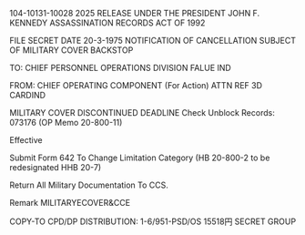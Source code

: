 104-10131-10028 2025 RELEASE UNDER THE PRESIDENT JOHN F. KENNEDY ASSASSINATION RECORDS ACT OF 1992

FILE SECRET DATE 20-3-1975
NOTIFICATION OF CANCELLATION SUBJECT
OF MILITARY COVER BACKSTOP

TO: CHIEF PERSONNEL OPERATIONS DIVISION FALUE IND

FROM: CHIEF OPERATING COMPONENT (For Action)
ATTN REF 3D CARDIND

MILITARY COVER DISCONTINUED DEADLINE
Check
Unblock Records: 073176
(OP Memo 20-800-11)

Effective

Submit Form 642 To Change Limitation Category
(HB 20-800-2 to be redesignated HHB 20-7)

Return All Military Documentation To CCS.

Remark MILITARYECOVER&CCE

COPY-TO CPD/DP DISTRIBUTION: 1-6/951-PSD/OS
15518円
SECRET
GROUP
